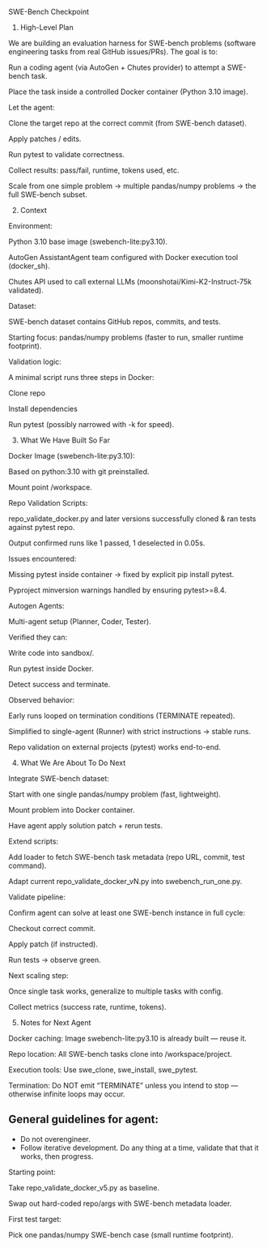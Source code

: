 SWE-Bench Checkpoint
1. High-Level Plan

We are building an evaluation harness for SWE-bench problems (software engineering tasks from real GitHub issues/PRs).
The goal is to:

Run a coding agent (via AutoGen + Chutes provider) to attempt a SWE-bench task.

Place the task inside a controlled Docker container (Python 3.10 image).

Let the agent:

Clone the target repo at the correct commit (from SWE-bench dataset).

Apply patches / edits.

Run pytest to validate correctness.

Collect results: pass/fail, runtime, tokens used, etc.

Scale from one simple problem → multiple pandas/numpy problems → the full SWE-bench subset.

2. Context

Environment:

Python 3.10 base image (swebench-lite:py3.10).

AutoGen AssistantAgent team configured with Docker execution tool (docker_sh).

Chutes API used to call external LLMs (moonshotai/Kimi-K2-Instruct-75k validated).

Dataset:

SWE-bench dataset contains GitHub repos, commits, and tests.

Starting focus: pandas/numpy problems (faster to run, smaller runtime footprint).

Validation logic:

A minimal script runs three steps in Docker:

Clone repo

Install dependencies

Run pytest (possibly narrowed with -k <keyword> for speed).

3. What We Have Built So Far

Docker Image (swebench-lite:py3.10):

Based on python:3.10 with git preinstalled.

Mount point /workspace.

Repo Validation Scripts:

repo_validate_docker.py and later versions successfully cloned & ran tests against pytest repo.

Output confirmed runs like 1 passed, 1 deselected in 0.05s.

Issues encountered:

Missing pytest inside container → fixed by explicit pip install pytest.

Pyproject minversion warnings handled by ensuring pytest>=8.4.

Autogen Agents:

Multi-agent setup (Planner, Coder, Tester).

Verified they can:

Write code into sandbox/.

Run pytest inside Docker.

Detect success and terminate.

Observed behavior:

Early runs looped on termination conditions (TERMINATE repeated).

Simplified to single-agent (Runner) with strict instructions → stable runs.

Repo validation on external projects (pytest) works end-to-end.

4. What We Are About To Do Next

Integrate SWE-bench dataset:

Start with one single pandas/numpy problem (fast, lightweight).

Mount problem into Docker container.

Have agent apply solution patch + rerun tests.

Extend scripts:

Add loader to fetch SWE-bench task metadata (repo URL, commit, test command).

Adapt current repo_validate_docker_vN.py into swebench_run_one.py.

Validate pipeline:

Confirm agent can solve at least one SWE-bench instance in full cycle:

Checkout correct commit.

Apply patch (if instructed).

Run tests → observe green.

Next scaling step:

Once single task works, generalize to multiple tasks with config.

Collect metrics (success rate, runtime, tokens).

5. Notes for Next Agent

Docker caching: Image swebench-lite:py3.10 is already built — reuse it.

Repo location: All SWE-bench tasks clone into /workspace/project.

Execution tools: Use swe_clone, swe_install, swe_pytest.

Termination: Do NOT emit “TERMINATE” unless you intend to stop — otherwise infinite loops may occur.


## General guidelines for agent:
- Do not overengineer.
- Follow iterative development. Do any thing at a time, validate that that it works, then progress.




Starting point:

Take repo_validate_docker_v5.py as baseline.

Swap out hard-coded repo/args with SWE-bench metadata loader.

First test target:

Pick one pandas/numpy SWE-bench case (small runtime footprint).
